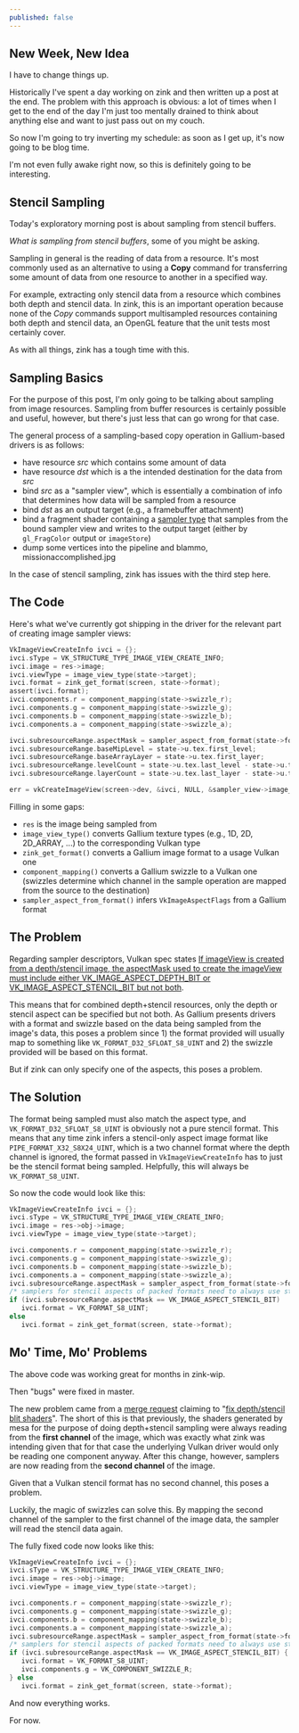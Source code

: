 ```yaml
---
published: false
---
```

## New Week, New Idea

I have to change things up.

Historically I've spent a day working on zink and then written up a post at the end. The problem with this approach is obvious: a lot of times when I get to the end of the day I'm just too mentally drained to think about anything else and want to just pass out on my couch.

So now I'm going to try inverting my schedule: as soon as I get up, it's now going to be blog time.

I'm not even fully awake right now, so this is definitely going to be interesting.

## Stencil Sampling
Today's exploratory morning post is about sampling from stencil buffers.

_What is sampling from stencil buffers_, some of you might be asking.

Sampling in general is the reading of data from a resource. It's most commonly used as an alternative to using a **Copy** command for transferring some amount of data from one resource to another in a specified way.

For example, extracting only stencil data from a resource which combines both depth and stencil data. In zink, this is an important operation because none of the *Copy* commands support multisampled resources containing both depth and stencil data, an OpenGL feature that the unit tests most certainly cover.

As with all things, zink has a tough time with this.

## Sampling Basics
For the purpose of this post, I'm only going to be talking about sampling from image resources. Sampling from buffer resources is certainly possible and useful, however, but there's just less that can go wrong for that case.

The general process of a sampling-based copy operation in Gallium-based drivers is as follows:
* have resource _src_ which contains some amount of data
* have resource _dst_ which is a the intended destination for the data from _src_
* bind _src_ as a "sampler view", which is essentially a combination of info that determines how data will be sampled from a resource
* bind _dst_ as an output target (e.g., a framebuffer attachment)
* bind a fragment shader containing a [sampler type](https://www.khronos.org/opengl/wiki/Sampler_(GLSL)) that samples from the bound sampler view and writes to the output target (either by `gl_FragColor` output or `imageStore`)
* dump some vertices into the pipeline and blammo, missionaccomplished.jpg

In the case of stencil sampling, zink has issues with the third step here.

## The Code
Here's what we've currently got shipping in the driver for the relevant part of creating image sampler views:

```c
VkImageViewCreateInfo ivci = {};
ivci.sType = VK_STRUCTURE_TYPE_IMAGE_VIEW_CREATE_INFO;
ivci.image = res->image;
ivci.viewType = image_view_type(state->target);
ivci.format = zink_get_format(screen, state->format);
assert(ivci.format);
ivci.components.r = component_mapping(state->swizzle_r);
ivci.components.g = component_mapping(state->swizzle_g);
ivci.components.b = component_mapping(state->swizzle_b);
ivci.components.a = component_mapping(state->swizzle_a);

ivci.subresourceRange.aspectMask = sampler_aspect_from_format(state->format);
ivci.subresourceRange.baseMipLevel = state->u.tex.first_level;
ivci.subresourceRange.baseArrayLayer = state->u.tex.first_layer;
ivci.subresourceRange.levelCount = state->u.tex.last_level - state->u.tex.first_level + 1;
ivci.subresourceRange.layerCount = state->u.tex.last_layer - state->u.tex.first_layer + 1;

err = vkCreateImageView(screen->dev, &ivci, NULL, &sampler_view->image_view);
```
Filling in some gaps:
* `res` is the image being sampled from
* `image_view_type()` converts Gallium texture types (e.g., 1D, 2D, 2D_ARRAY, ...) to the corresponding Vulkan type
* `zink_get_format()` converts a Gallium image format to a usage Vulkan one
* `component_mapping()` converts a Gallium swizzle to a Vulkan one (swizzles determine which channel in the sample operation are mapped from the source to the destination)
* `sampler_aspect_from_format()` infers `VkImageAspectFlags` from a Gallium format

## The Problem
Regarding sampler descriptors, Vulkan spec states [If imageView is created from a depth/stencil image, the aspectMask used to create the imageView must include either VK_IMAGE_ASPECT_DEPTH_BIT or VK_IMAGE_ASPECT_STENCIL_BIT but not both](https://www.khronos.org/registry/vulkan/specs/1.2-extensions/html/vkspec.html#VUID-VkDescriptorImageInfo-imageView-01976).

This means that for combined depth+stencil resources, only the depth or stencil aspect can be specified but not both. As Gallium presents drivers with a format and swizzle based on the data being sampled from the image's data, this poses a problem since 1) the format provided will usually map to something like `VK_FORMAT_D32_SFLOAT_S8_UINT` and 2) the swizzle provided will be based on this format.

But if zink can only specify one of the aspects, this poses a problem.

## The Solution
The format being sampled must also match the aspect type, and `VK_FORMAT_D32_SFLOAT_S8_UINT` is obviously not a pure stencil format. This means that any time zink infers a stencil-only aspect image format like `PIPE_FORMAT_X32_S8X24_UINT`, which is a two channel format where the depth channel is ignored, the format passed in `VkImageViewCreateInfo` has to just be the stencil format being sampled. Helpfully, this will always be `VK_FORMAT_S8_UINT`.

So now the code would look like this:

```c
VkImageViewCreateInfo ivci = {};
ivci.sType = VK_STRUCTURE_TYPE_IMAGE_VIEW_CREATE_INFO;
ivci.image = res->obj->image;
ivci.viewType = image_view_type(state->target);

ivci.components.r = component_mapping(state->swizzle_r);
ivci.components.g = component_mapping(state->swizzle_g);
ivci.components.b = component_mapping(state->swizzle_b);
ivci.components.a = component_mapping(state->swizzle_a);
ivci.subresourceRange.aspectMask = sampler_aspect_from_format(state->format);
/* samplers for stencil aspects of packed formats need to always use stencil type */
if (ivci.subresourceRange.aspectMask == VK_IMAGE_ASPECT_STENCIL_BIT)
   ivci.format = VK_FORMAT_S8_UINT;
else
   ivci.format = zink_get_format(screen, state->format);
```

## Mo' Time, Mo' Problems
The above code was working great for months in zink-wip.

Then "bugs" were fixed in master.

The new problem came from a [merge request](https://gitlab.freedesktop.org/mesa/mesa/-/merge_requests/7922) claiming to "[fix depth/stencil blit shaders](https://gitlab.freedesktop.org/mesa/mesa/-/merge_requests/7922/diffs?commit_id=7ca72f172678116d29d254b786a9422b864aef3d)". The short of this is that previously, the shaders generated by mesa for the purpose of doing depth+stencil sampling were always reading from the **first channel** of the image, which was exactly what zink was intending given that for that case the underlying Vulkan driver would only be reading one component anyway. After this change, however, samplers are now reading from the **second channel** of the image.

Given that a Vulkan stencil format has no second channel, this poses a problem.

Luckily, the magic of swizzles can solve this. By mapping the second channel of the sampler to the first channel of the image data, the sampler will read the stencil data again.

The fully fixed code now looks like this:
```c
VkImageViewCreateInfo ivci = {};
ivci.sType = VK_STRUCTURE_TYPE_IMAGE_VIEW_CREATE_INFO;
ivci.image = res->obj->image;
ivci.viewType = image_view_type(state->target);

ivci.components.r = component_mapping(state->swizzle_r);
ivci.components.g = component_mapping(state->swizzle_g);
ivci.components.b = component_mapping(state->swizzle_b);
ivci.components.a = component_mapping(state->swizzle_a);
ivci.subresourceRange.aspectMask = sampler_aspect_from_format(state->format);
/* samplers for stencil aspects of packed formats need to always use stencil type */
if (ivci.subresourceRange.aspectMask == VK_IMAGE_ASPECT_STENCIL_BIT) {
   ivci.format = VK_FORMAT_S8_UINT;
   ivci.components.g = VK_COMPONENT_SWIZZLE_R;
} else
   ivci.format = zink_get_format(screen, state->format);
```

And now everything works.

For now.